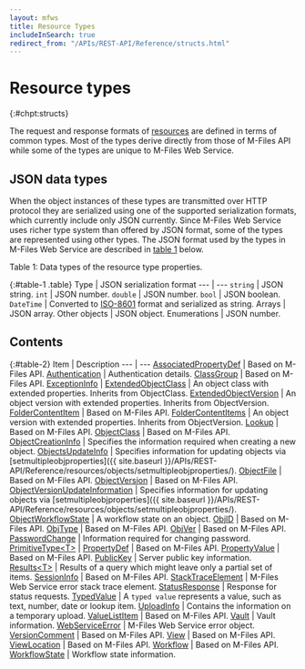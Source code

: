 ```yaml
---
layout: mfws
title: Resource Types
includeInSearch: true
redirect_from: "/APIs/REST-API/Reference/structs.html"
---
```


# Resource types
{:#chpt:structs}

The request and response formats of [resources](../resources) are defined in terms of common types. Most of the types derive directly from those of M-Files API while some of the types are unique to M-Files Web Service.

## JSON data types

When the object instances of these types are transmitted over HTTP protocol they are serialized using one of the supported serialization formats, which currently include only JSON currently. Since M-Files Web Service uses richer type system than offered by JSON format, some of the types are represented using other types. The JSON format used by the types in M-Files Web Service are described in [table 1](#table-1) below.

<div class="caption">
	<span class="caption-label">Table 1:</span>
	Data types of the resource type properties.
</div>

{:#table-1 .table}
Type | JSON serialization format
--- | ---
`string` | JSON string.
`int` | JSON number.
`double` | JSON number.
`bool` | JSON boolean.
`DateTime` | Converted to [ISO-8601](http://en.wikipedia.org/wiki/ISO\_8601) format and serialized as string.
Arrays |  JSON array.
Other objects |  JSON object.
Enumerations |  JSON number.

## Contents

{:#table-2}
Item | Description
--- | ---
[AssociatedPropertyDef](associatedpropertydef) | Based on M-Files API. 
[Authentication](authentication) | Authentication details.
[ClassGroup](classgroup) | Based on M-Files API. 
[ExceptionInfo](exceptioninfo) | 
[ExtendedObjectClass](extendedobjectclass) | An object class with extended properties. Inherits from ObjectClass.
[ExtendedObjectVersion](extendedobjectversion) | An object version with extended properties. Inherits from ObjectVersion.
[FolderContentItem](foldercontentitem) | Based on M-Files API. 
[FolderContentItems](foldercontentitems) | An object version with extended properties. Inherits from ObjectVersion.
[Lookup](lookup) | Based on M-Files API. 
[ObjectClass](objectclass) | Based on M-Files API. 
[ObjectCreationInfo](objectcreationinfo) | Specifies the information required when creating a new object.
[ObjectsUpdateInfo](objectsupdateinfo) | Specifies information for updating objects via [setmultipleobjproperties]({{ site.baseurl }}/APIs/REST-API/Reference/resources/objects/setmultipleobjproperties/).
[ObjectFile](objectfile) | Based on M-Files API. 
[ObjectVersion](objectversion) | Based on M-Files API. 
[ObjectVersionUpdateInformation](objectversionupdateinformation) | Specifies information for updating objects via [setmultipleobjproperties]({{ site.baseurl }}/APIs/REST-API/Reference/resources/objects/setmultipleobjproperties/).
[ObjectWorkflowState](objectworkflowstate) | A workflow state on an object.
[ObjID](objid) | Based on M-Files API. 
[ObjType](objtype) | Based on M-Files API. 
[ObjVer](objver) | Based on M-Files API. 
[PasswordChange](passwordchange) | Information required for changing password.
[PrimitiveType&lt;T&gt;](primitivetypet) | 
[PropertyDef](propertydef) | Based on M-Files API. 
[PropertyValue](propertyvalue) | Based on M-Files API. 
[PublicKey](publickey) | Server public key information.
[Results&lt;T&gt;](resultst) | Results of a query which might leave only a partial set of items.
[SessionInfo](sessioninfo) | Based on M-Files API. 
[StackTraceElement](stacktraceelement) | M-Files Web Service error stack trace element.
[StatusResponse](statusresponse) | Response for status requests.
[TypedValue](typedvalue) | A `typed value` represents a value, such as text, number, date or lookup item.
[UploadInfo](uploadinfo) | Contains the information on a temporary upload.
[ValueListItem](valuelistitem) | Based on M-Files API. 
[Vault](vault) | Vault information.
[WebServiceError](webserviceerror) | M-Files Web Service error object.
[VersionComment](versioncomment) | Based on M-Files API. 
[View](view) | Based on M-Files API. 
[ViewLocation](viewlocation) | Based on M-Files API. 
[Workflow](workflow) | Based on M-Files API. 
[WorkflowState](workflowstate) | Workflow state information.
